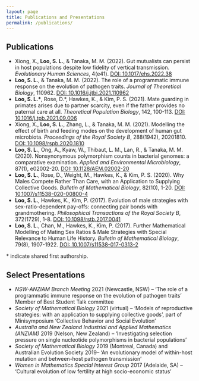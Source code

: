 ```yaml
---
layout: page
title: Publications and Presentations
permalink: /publications/
---
```



## Publications

- Xiong, X., **Loo, S. L.**, & Tanaka, M. M. (2022). Gut mutualists can persist in host populations despite low fidelity of vertical transmission. *Evolutionary Human Sciences*, 4(e41). [DOI: 10.1017/ehs.2022.38](http://doi.org/10.1017/ehs.2022.38)
- **Loo, S. L.**, & Tanaka, M. M. (2022). The role of a programmatic immune response on the evolution of pathogen traits. *Journal of Theoretical Biology*, 110962. [DOI: 10.1016/j.jtbi.2021.110962](http://doi.org/10.1016/j.jtbi.2021.110962)
- **Loo, S. L.\***, Rose, D.\*, Hawkes, K., & Kim, P. S. (2021). Mate guarding in primates arises due to partner scarcity, even if the father provides no paternal care at all. *Theoretical Population Biology*, 142, 100-113. [DOI: 10.1016/j.tpb.2021.09.006](http://doi.org/10.1016/j.tpb.2021.09.006)
- Xiong, X., **Loo, S. L.**, Zhang, L., & Tanaka, M. M. (2021). Modelling the effect of birth and feeding modes on the development of human gut microbiota. *Proceedings of the Royal Society B*, 288(1942), 20201810. [DOI: 10.1098/rspb.2020.1810](http://doi.org/10.1098/rspb.2020.1810)
- **Loo, S. L.**, Ong, A., Kyaw, W., Thibaut, L. M., Lan, R., & Tanaka, M. M. (2020). Nonsynonymous polymorphism counts in bacterial genomes: a comparative examination. *Applied and Environmental Microbiology*, 87(1), e02002-20. [DOI: 10.1128/AEM.02002-20](http://doi.org/10.1128/AEM.02002-20)
- **Loo, S. L.**, Rose, D., Weight, M., Hawkes, K., & Kim, P. S. (2020). Why Males Compete Rather Than Care, with an Application to Supplying Collective Goods. *Bulletin of Mathematical Biology*, 82(10), 1-20. [DOI: 10.1007/s11538-020-00800-4](http://doi.org/10.1007/s11538-020-00800-4)
- **Loo, S. L.**, Hawkes, K., Kim, P. (2017). Evolution of male strategies with sex-ratio-dependent pay-offs: connecting pair bonds with grandmothering. *Philosophical Transactions of the Royal Society B*, 372(1729), 1-8. [DOI: 10.1098/rstb.2017.0041](http://doi.org/10.1098/rstb.2017.0041)
- **Loo, S. L.**, Chan, M., Hawkes, K., Kim, P. (2017). Further Mathematical Modelling of Mating Sex Ratios & Male Strategies with Special Relevance to Human Life History. *Bulletin of Mathematical Biology*, 79(8), 1907-1922. [DOI: 10.1007/s11538-017-0313-2](http://doi.org/10.1007/s11538-017-0313-2)

\* indicate shared first authorship. 


## Select Presentations

- *NSW-ANZIAM Branch Meeting* 2021 (Newcastle, NSW) – ‘The role of a programmatic immune response on the evolution of pathogen traits’
Member of Best Student Talk committee 
- *Society of Mathematical Biology* 2021 (virtual) – ‘Models of reproductive strategies: with an application to supplying collective goods’, part of Minisymposium ‘Collective Behavior and Social Evolution’ 
- *Australia and New Zealand Industrial and Applied Mathematics (ANZIAM)* 2019 (Nelson, New Zealand) – ‘Investigating selection pressure on single nucleotide polymorphisms in bacterial populations’
- *Society of Mathematical Biology* 2019 (Montreal, Canada) and Australian Evolution Society 2019– ‘An evolutionary model of within-host mutation and between-host pathogen transmission’ 
- *Women in Mathematics Special Interest Group* 2017 (Adelaide, SA) – ‘Cultural evolution of low fertility at high socio-economic status’ 


